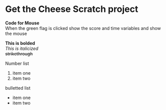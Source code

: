 # Get the Cheese Scratch project


**Code for Mouse** <br>
When the green flag is clicked show the score and time variables and show the mouse








**This is bolded** <br>
*This is italicized* <br>
~~strikethrough~~


Number list
1. item one
2. item two

bulletted list
* item one
* item two
